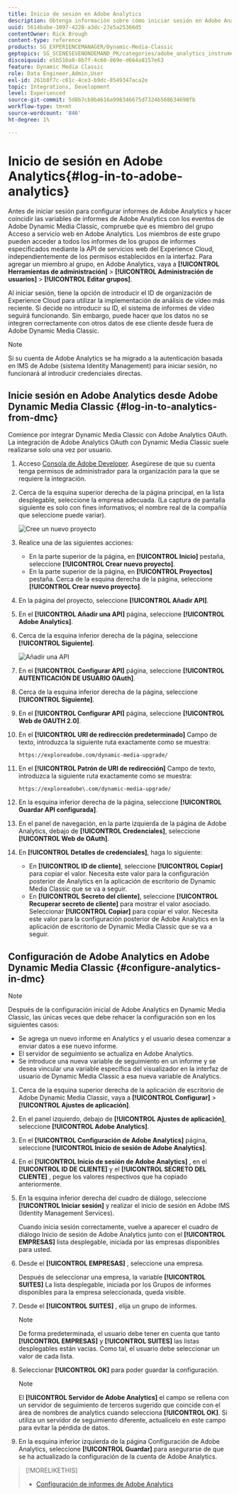 ```yaml
---
title: Inicio de sesión en Adobe Analytics
description: Obtenga información sobre cómo iniciar sesión en Adobe Analytics desde Adobe Dynamic Media Classic.
uuid: 5614babe-1097-4228-a3dc-27e5a25366d5
contentOwner: Rick Brough
content-type: reference
products: SG_EXPERIENCEMANAGER/Dynamic-Media-Classic
geptopics: SG_SCENESEVENONDEMAND_PK/categories/adobe_analytics_instrumentation_kit
discoiquuid: e5b510a8-8b7f-4c60-869e-d664a8157e63
feature: Dynamic Media Classic
role: Data Engineer,Admin,User
exl-id: 261b8f7c-c61c-4ce3-b9dc-8549347aca2e
topic: Integrations, Development
level: Experienced
source-git-commit: 5d8b7cb8b4616a998346675d7324b568634698fb
workflow-type: tm+mt
source-wordcount: '846'
ht-degree: 1%

---
```


# Inicio de sesión en Adobe Analytics{#log-in-to-adobe-analytics}

Antes de iniciar sesión para configurar informes de Adobe Analytics y hacer coincidir las variables de informes de Adobe Analytics con los eventos de Adobe Dynamic Media Classic, compruebe que es miembro del grupo Acceso a servicio web en Adobe Analytics. Los miembros de este grupo pueden acceder a todos los informes de los grupos de informes especificados mediante la API de servicios web del Experience Cloud, independientemente de los permisos establecidos en la interfaz. Para agregar un miembro al grupo, en Adobe Analytics, vaya a **[!UICONTROL Herramientas de administración]** > **[!UICONTROL Administración de usuarios]** > **[!UICONTROL Editar grupos]**.

Al iniciar sesión, tiene la opción de introducir el ID de organización de Experience Cloud para utilizar la implementación de análisis de vídeo más reciente. Si decide no introducir su ID, el sistema de informes de vídeo seguirá funcionando. Sin embargo, puede hacer que los datos no se integren correctamente con otros datos de ese cliente desde fuera de Adobe Dynamic Media Classic.

>[!NOTE]
>
>Si su cuenta de Adobe Analytics se ha migrado a la autenticación basada en IMS de Adobe (sistema Identity Management) para iniciar sesión, no funcionará al introducir credenciales directas.

## Inicie sesión en Adobe Analytics desde Adobe Dynamic Media Classic {#log-in-to-analytics-from-dmc}

Comience por integrar Dynamic Media Classic con Adobe Analytics OAuth. La integración de Adobe Analytics OAuth con Dynamic Media Classic suele realizarse solo una vez por usuario.

1. Acceso [Consola de Adobe Developer](https://developer.adobe.com/console). Asegúrese de que su cuenta tenga permisos de administrador para la organización para la que se requiere la integración.
1. Cerca de la esquina superior derecha de la página principal, en la lista desplegable, seleccione la empresa adecuada. (La captura de pantalla siguiente es solo con fines informativos; el nombre real de la compañía que seleccione puede variar).

   ![Cree un nuevo proyecto](assets/analytics-oauth1.png)

1. Realice una de las siguientes acciones:

   * En la parte superior de la página, en **[!UICONTROL Inicio]** pestaña, seleccione **[!UICONTROL Crear nuevo proyecto]**.
   * En la parte superior de la página, en **[!UICONTROL Proyectos]** pestaña. Cerca de la esquina derecha de la página, seleccione **[!UICONTROL Crear nuevo proyecto]**.

1. En la página del proyecto, seleccione **[!UICONTROL Añadir API]**.
1. En el **[!UICONTROL Añadir una API]** página, seleccione **[!UICONTROL Adobe Analytics]**.
1. Cerca de la esquina inferior derecha de la página, seleccione **[!UICONTROL Siguiente]**.

   ![Añadir una API](assets/analytics-oauth2.png)

1. En el **[!UICONTROL Configurar API]** página, seleccione **[!UICONTROL AUTENTICACIÓN DE USUARIO OAuth]**.
1. Cerca de la esquina inferior derecha de la página, seleccione **[!UICONTROL Siguiente]**.
1. En el **[!UICONTROL Configurar API]** página, seleccione **[!UICONTROL Web de OAUTH 2.0]**.
1. En el **[!UICONTROL URI de redirección predeterminado]** Campo de texto, introduzca la siguiente ruta exactamente como se muestra:

   `https://exploreadobe.com/dynamic-media-upgrade/`

1. En el **[!UICONTROL Patrón de URI de redirección]** Campo de texto, introduzca la siguiente ruta exactamente como se muestra:

   `https://exploreadobe\.com/dynamic-media-upgrade/`

1. En la esquina inferior derecha de la página, seleccione **[!UICONTROL Guardar API configurada]**.
1. En el panel de navegación, en la parte izquierda de la página de Adobe Analytics, debajo de **[!UICONTROL Credenciales]**, seleccione **[!UICONTROL Web de OAuth]**.
1. En **[!UICONTROL Detalles de credenciales]**, haga lo siguiente:
   * En **[!UICONTROL ID de cliente]**, seleccione **[!UICONTROL Copiar]** para copiar el valor. Necesita este valor para la configuración posterior de Analytics en la aplicación de escritorio de Dynamic Media Classic que se va a seguir.
   * En **[!UICONTROL Secreto del cliente]**, seleccione **[!UICONTROL Recuperar secreto de cliente]** para mostrar el valor asociado. Seleccionar **[!UICONTROL Copiar]** para copiar el valor. Necesita este valor para la configuración posterior de Adobe Analytics en la aplicación de escritorio de Dynamic Media Classic que se va a seguir.

## Configuración de Adobe Analytics en Adobe Dynamic Media Classic {#configure-analytics-in-dmc}

>[!NOTE]
>
>Después de la configuración inicial de Adobe Analytics en Dynamic Media Classic, las únicas veces que debe rehacer la configuración son en los siguientes casos:
>
>* Se agrega un nuevo informe en Analytics y el usuario desea comenzar a enviar datos a ese nuevo informe.
>* El servidor de seguimiento se actualiza en Adobe Analytics.
>* Se introduce una nueva variable de seguimiento en un informe y se desea vincular una variable específica del visualizador en la interfaz de usuario de Dynamic Media Classic a esa nueva variable de Analytics.
>

1. Cerca de la esquina superior derecha de la aplicación de escritorio de Adobe Dynamic Media Classic, vaya a **[!UICONTROL Configurar]** > **[!UICONTROL Ajustes de aplicación]**.
1. En el panel izquierdo, debajo de **[!UICONTROL Ajustes de aplicación]**, seleccione **[!UICONTROL Adobe Analytics]**.
1. En el **[!UICONTROL Configuración de Adobe Analytics]** página, seleccione **[!UICONTROL Inicio de sesión de Adobe Analytics]**.
1. En el **[!UICONTROL Inicio de sesión de Adobe Analytics]** , en el **[!UICONTROL ID DE CLIENTE]** y el **[!UICONTROL SECRETO DEL CLIENTE]** , pegue los valores respectivos que ha copiado anteriormente.
1. En la esquina inferior derecha del cuadro de diálogo, seleccione **[!UICONTROL Iniciar sesión]** y realizar el inicio de sesión en Adobe IMS (Identity Management Services).

   Cuando inicia sesión correctamente, vuelve a aparecer el cuadro de diálogo Inicio de sesión de Adobe Analytics junto con el **[!UICONTROL EMPRESAS]** lista desplegable, iniciada por las empresas disponibles para usted.

1. Desde el **[!UICONTROL EMPRESAS]** , seleccione una empresa.

   Después de seleccionar una empresa, la variable **[!UICONTROL SUITES]** La lista desplegable, iniciada por los Grupos de informes disponibles para la empresa seleccionada, queda visible.

1. Desde el **[!UICONTROL SUITES]** , elija un grupo de informes.

   >[!NOTE]
   >
   >De forma predeterminada, el usuario debe tener en cuenta que tanto **[!UICONTROL EMPRESAS]** y **[!UICONTROL SUITES]** las listas desplegables están vacías. Como tal, el usuario debe seleccionar un valor de cada lista.

1. Seleccionar **[!UICONTROL OK]** para poder guardar la configuración.

   >[!NOTE]
   >
   >El **[!UICONTROL Servidor de Adobe Analytics]** el campo se rellena con un servidor de seguimiento de terceros sugerido que coincide con el área de nombres de analytics cuando selecciona **[!UICONTROL OK]**. Si utiliza un servidor de seguimiento diferente, actualícelo en este campo para evitar la pérdida de datos.

1. En la esquina inferior izquierda de la página Configuración de Adobe Analytics, seleccione **[!UICONTROL Guardar]** para asegurarse de que se ha actualizado la configuración de la cuenta de Adobe Analytics.

>[!MORELIKETHIS]
>
>* [Configuración de informes de Adobe Analytics](configuring-analytics-reports.md#configuring_adobe_analytics_reports)
